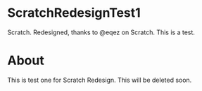 # ScratchRedesignTest1
Scratch. Redesigned, thanks to @eqez on Scratch. This is a test.

# About
This is test one for Scratch Redesign. This will be deleted soon.
